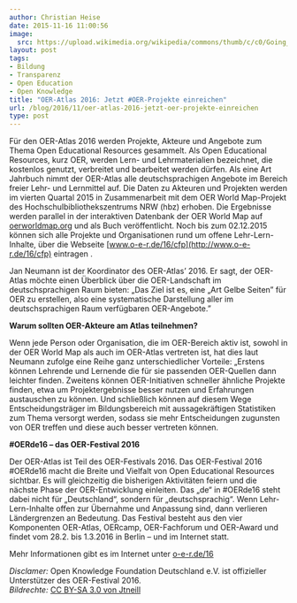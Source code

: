 ```yaml
---
author: Christian Heise
date: 2015-11-16 11:00:56
image:
  src: https://upload.wikimedia.org/wikipedia/commons/thumb/c/c0/Going_open_%28education%29_-_Cover_page.jpg/1024px-Going_open_%28education%29_-_Cover_page.jpg
layout: post
tags:
- Bildung
- Transparenz
- Open Education
- Open Knowledge
title: "OER-Atlas 2016: Jetzt #OER-Projekte einreichen"
url: /blog/2016/11/oer-atlas-2016-jetzt-oer-projekte-einreichen
type: post
---
```

Für den OER-Atlas 2016 werden Projekte, Akteure und Angebote zum Thema Open Educational Resources gesammelt. Als Open Educational Resources, kurz OER, werden Lern- und Lehrmaterialien bezeichnet, die kostenlos genutzt, verbreitet und bearbeitet werden dürfen. Als eine Art Jahrbuch nimmt der OER-Atlas alle deutschsprachigen Angebote im Bereich freier Lehr- und Lernmittel auf. Die Daten zu Akteuren und Projekten werden im vierten Quartal 2015 in Zusammenarbeit mit dem OER World Map-Projekt des Hochschulbibliothekszentrums NRW (hbz) erhoben. Die Ergebnisse werden parallel in der interaktiven Datenbank der OER World Map auf [oerworldmap.org](oerworldmap.org) und als Buch veröffentlicht. Noch bis zum 02.12.2015 können sich alle Projekte und Organisationen rund um offene Lehr-Lern-Inhalte, über die Webseite [www.o-e-r.de/16/cfp](http://www.o-e-r.de/16/cfp) eintragen .

Jan Neumann ist der Koordinator des OER-Atlas’ 2016. Er sagt, der OER-Atlas möchte einen Überblick über die OER-Landschaft im deutschsprachigen Raum bieten: „Das Ziel ist es, eine „Art Gelbe Seiten” für OER zu erstellen, also eine systematische Darstellung aller im deutschsprachigen Raum verfügbaren OER-Angebote.”

<strong>Warum sollten OER-Akteure am Atlas teilnehmen?</strong>

Wenn jede Person oder Organisation, die im OER-Bereich aktiv ist, sowohl in der OER World Map als auch im OER-Atlas vertreten ist, hat dies laut Neumann zufolge eine Reihe ganz unterschiedlicher Vorteile: „Erstens können Lehrende und Lernende die für sie passenden OER-Quellen dann leichter finden. Zweitens können OER-Initiativen schneller ähnliche Projekte finden, etwa um Projektergebnisse besser nutzen und Erfahrungen austauschen zu können. Und schließlich können auf diesem Wege Entscheidungsträger im Bildungsbereich mit aussagekräftigen Statistiken zum Thema versorgt werden, sodass sie mehr Entscheidungen zugunsten von OER treffen und diese auch besser vertreten können.

<strong>#OERde16 – das OER-Festival 2016</strong>

Der OER-Atlas ist Teil des OER-Festivals 2016. Das OER-Festival 2016 #OERde16 macht die Breite und Vielfalt von Open Educational Resources sichtbar. Es will gleichzeitig die bisherigen Aktivitäten feiern und die nächste Phase der OER-Entwicklung einleiten. Das „de“ in #OERde16 steht dabei nicht für „Deutschland“, sondern für „deutschsprachig“. Wenn Lehr-Lern-Inhalte offen zur Übernahme und Anpassung sind, dann verlieren Ländergrenzen an Bedeutung.
Das Festival besteht aus den vier Komponenten OER-Atlas, OERcamp, OER-Fachforum und OER-Award und findet vom 28.2. bis 1.3.2016 in Berlin – und im Internet statt.

Mehr Informationen gibt es im Internet unter [o-e-r.de/16](http://o-e-r.de/16/)

<em>Disclamer:</em> Open Knowledge Foundation Deutschland e.V. ist offizieller Unterstützer des OER-Festival 2016. <br><em>Bildrechte:</em> [CC BY-SA 3.0 von Jtneill](https://commons.wikimedia.org/wiki/User:Jtneill)
